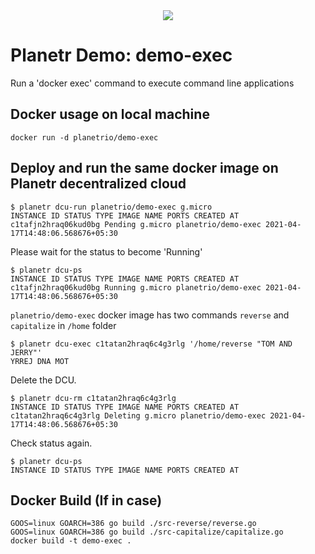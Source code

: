 <div align="center">
<img src="https://planetr.io/img/logo-github.png"></img>
</div>

# Planetr Demo: demo-exec
Run a 'docker exec' command to execute command line applications

## Docker usage on local machine 
```
docker run -d planetrio/demo-exec
```

## Deploy and run the same docker image on Planetr decentralized cloud

```
$ planetr dcu-run planetrio/demo-exec g.micro
INSTANCE ID STATUS TYPE IMAGE NAME PORTS CREATED AT
c1tafjn2hraq06kud0bg Pending g.micro planetrio/demo-exec 2021-04-17T14:48:06.568676+05:30
```

Please wait for the status to become 'Running'

```
$ planetr dcu-ps
INSTANCE ID STATUS TYPE IMAGE NAME PORTS CREATED AT
c1tafjn2hraq06kud0bg Running g.micro planetrio/demo-exec 2021-04-17T14:48:06.568676+05:30
```

```planetrio/demo-exec``` docker image has two commands ```reverse``` and ```capitalize``` in ```/home``` folder

```
$ planetr dcu-exec c1tatan2hraq6c4g3rlg '/home/reverse "TOM AND JERRY"'
YRREJ DNA MOT
```

Delete the DCU.

```
$ planetr dcu-rm c1tatan2hraq6c4g3rlg
INSTANCE ID STATUS TYPE IMAGE NAME PORTS CREATED AT
c1tatan2hraq6c4g3rlg Deleting g.micro planetrio/demo-exec 2021-04-17T14:48:06.568676+05:30
```

Check status again.

```
$ planetr dcu-ps
INSTANCE ID STATUS TYPE IMAGE NAME PORTS CREATED AT
```

## Docker Build (If in case)
```
GOOS=linux GOARCH=386 go build ./src-reverse/reverse.go
GOOS=linux GOARCH=386 go build ./src-capitalize/capitalize.go 
docker build -t demo-exec .
```
